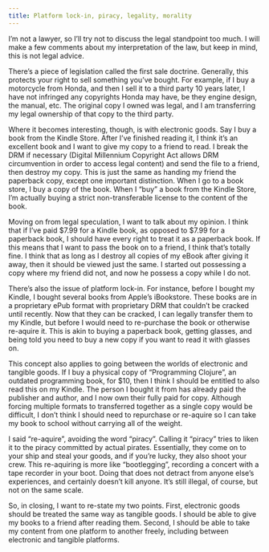 ```yaml
---
title: Platform lock-in, piracy, legality, morality
---
```


I’m not a lawyer, so I’ll try not to discuss the legal standpoint too much. I will make a few comments about my interpretation of the law, but keep in mind, this is not legal advice.

There’s a piece of legislation called the first sale doctrine. Generally, this protects your right to sell something you’ve bought. For example, if I buy a motorcycle from Honda, and then I sell it to a third party 10 years later, I have not infringed any copyrights Honda may have, be they engine design, the manual, etc. The original copy I owned was legal, and I am transferring my legal ownership of that copy to the third party.

Where it becomes interesting, though, is with electronic goods. Say I buy a book from the Kindle Store. After I’ve finished reading it, I think it’s an excellent book and I want to give my copy to a friend to read. I break the DRM if necessary (Digital Millennium Copyright Act allows DRM circumvention in order to access legal content) and send the file to a friend, then destroy my copy. This is just the same as handing my friend the paperback copy, except one important distinction. When I go to a book store, I buy a copy of the book. When I “buy” a book from the Kindle Store, I’m actually buying a strict non-transferable license to the content of the book.

Moving on from legal speculation, I want to talk about my opinion. I think that if I’ve paid $7.99 for a Kindle book, as opposed to $7.99 for a paperback book, I should have every right to treat it as a paperback book. If this means that I want to pass the book on to a friend, I think that’s totally fine. I think that as long as I destroy all copies of my eBook after giving it away, then it should be viewed just the same. I started out possessing a copy where my friend did not, and now he possess a copy while I do not.

There’s also the issue of platform lock-in. For instance, before I bought my Kindle, I bought several books from Apple’s iBookstore. These books are in a proprietary ePub format with proprietary DRM that couldn’t be cracked until recently. Now that they can be cracked, I can legally transfer them to my Kindle, but before I would need to re-purchase the book or otherwise re-aquire it. This is akin to buying a paperback book, getting glasses, and being told you need to buy a new copy if you want to read it with glasses on.

This concept also applies to going between the worlds of electronic and tangible goods. If I buy a physical copy of “Programming Clojure”, an outdated programming book, for $10, then I think I should be entitled to also read this on my Kindle. The person I bought it from has already paid the publisher and author, and I now own their fully paid for copy. Although forcing multiple formats to transferred together as a single copy would be difficult, I don’t think I should need to repurchase or re-aquire so I can take my book to school without carrying all of the weight.

I said “re-aquire”, avoiding the word “piracy”. Calling it “piracy” tries to liken it to the piracy committed by actual pirates. Essentially, they come on to your ship and steal your goods, and if you’re lucky, they also shoot your crew. This re-aquiring is more like “bootlegging”, recording a concert with a tape recorder in your boot. Doing that does not detract from anyone else’s experiences, and certainly doesn’t kill anyone. It’s still illegal, of course, but not on the same scale.

So, in closing, I want to re-state my two points. First, electronic goods should be treated the same way as tangible goods. I should be able to give my books to a friend after reading them. Second, I should be able to take my content from one platform to another freely, including between electronic and tangible platforms.